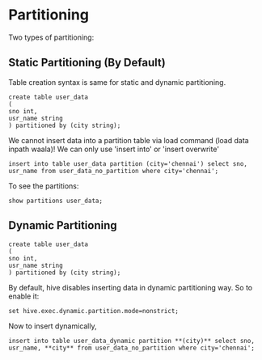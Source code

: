 # Partitioning
Two types of partitioning: 
## Static Partitioning (By Default)
Table creation syntax is same for static and dynamic partitioning.
```
create table user_data
(
sno int,
usr_name string
) partitioned by (city string);
```
We cannot insert data into a partition table via load command (load data inpath waala)!
We can only use 'insert into' or 'insert overwrite'
```
insert into table user_data partition (city='chennai') select sno, usr_name from user_data_no_partition where city='chennai';
```
To see the partitions:
```
show partitions user_data;
```

## Dynamic Partitioning
```
create table user_data
(
sno int,
usr_name string
) partitioned by (city string);
```
By default, hive disables inserting data in dynamic partitioning way. So to enable it:
```
set hive.exec.dynamic.partition.mode=nonstrict;
```

Now to insert dynamically,
```
insert into table user_data_dynamic partition **(city)** select sno, usr_name, **city** from user_data_no_partition where city='chennai';
```
